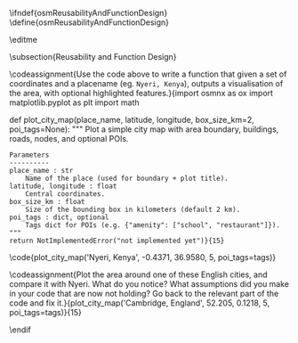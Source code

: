 \ifndef{osmReusabilityAndFunctionDesign}
\define{osmReusabilityAndFunctionDesign}

\editme

\subsection{Reusability and Function Design}

\codeassignment{Use the code above to write a function that given a set of coordinates and a placename (eg. `Nyeri, Kenya`), outputs a visualisation of the area, with optional highlighted features.}{import osmnx as ox
import matplotlib.pyplot as plt
import math

def plot_city_map(place_name, latitude, longitude, box_size_km=2, poi_tags=None):
    """
    Plot a simple city map with area boundary, buildings, roads, nodes, and optional POIs.

    Parameters
    ----------
    place_name : str
        Name of the place (used for boundary + plot title).
    latitude, longitude : float
        Central coordinates.
    box_size_km : float
        Size of the bounding box in kilometers (default 2 km).
    poi_tags : dict, optional
        Tags dict for POIs (e.g. {"amenity": ["school", "restaurant"]}).
    """
    return NotImplementedError("not implemented yet")}{15}

\code{plot_city_map('Nyeri, Kenya', -0.4371, 36.9580, 5, poi_tags=tags)}

\codeassignment{Plot the area around one of these English cities, and compare it with Nyeri. What do you notice? What assumptions did you make in your code that are now not holding? Go back to the relevant part of the code and fix it.}{plot_city_map('Cambridge, England', 52.205, 0.1218, 5, poi_tags=tags)}{15}

\endif
